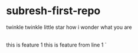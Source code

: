 # subresh-first-repo
twinkle twinkle little star
how i wonder what you are

<br>
this is feature 1
this is feature from line 1
`

